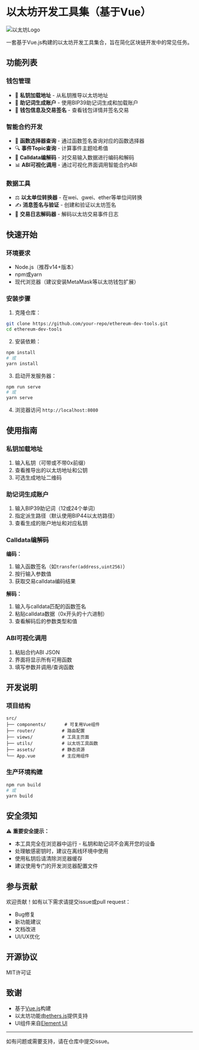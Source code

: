 # 以太坊开发工具集（基于Vue）

![以太坊Logo](https://ethereum.org/static/a183661dd70e0e5c70689a0ec95ef0ba/13c43/eth-diamond-purple.png)

一套基于Vue.js构建的以太坊开发工具集合，旨在简化区块链开发中的常见任务。

## 功能列表

### 钱包管理
- 🔑 **私钥加载地址** - 从私钥推导以太坊地址
- 🌱 **助记词生成账户** - 使用BIP39助记词生成和加载账户
- 💼 **钱包信息及交易签名** - 查看钱包详情并签名交易

### 智能合约开发
- 📜 **函数选择器查询** - 通过函数签名查询对应的函数选择器
- 🔍 **事件Topic查询** - 计算事件主题哈希值
- 🔄 **Calldata编解码** - 对交易输入数据进行编码和解码
- 📊 **ABI可视化调用** - 通过可视化界面调用智能合约ABI

### 数据工具
- ⚖️ **以太单位转换器** - 在wei、gwei、ether等单位间转换
- ✍️ **消息签名与验证** - 创建和验证以太坊签名
- 📝 **交易日志解码器** - 解码以太坊交易事件日志

## 快速开始

### 环境要求
- Node.js（推荐v14+版本）
- npm或yarn
- 现代浏览器（建议安装MetaMask等以太坊钱包扩展）

### 安装步骤
1. 克隆仓库：
```bash
git clone https://github.com/your-repo/ethereum-dev-tools.git
cd ethereum-dev-tools
```

2. 安装依赖：
```bash
npm install
# 或
yarn install
```

3. 启动开发服务器：
```bash
npm run serve
# 或
yarn serve
```

4. 浏览器访问 `http://localhost:8080`

## 使用指南

### 私钥加载地址
1. 输入私钥（可带或不带0x前缀）
2. 查看推导出的以太坊地址和公钥
3. 可选生成地址二维码

### 助记词生成账户
1. 输入BIP39助记词（12或24个单词）
2. 指定派生路径（默认使用BIP44以太坊路径）
3. 查看生成的账户地址和对应私钥

### Calldata编解码
**编码：**
1. 输入函数签名（如`transfer(address,uint256)`）
2. 按行输入参数值
3. 获取交易calldata编码结果

**解码：**
1. 输入与calldata匹配的函数签名
2. 粘贴calldata数据（0x开头的十六进制）
3. 查看解码后的参数类型和值

### ABI可视化调用
1. 粘贴合约ABI JSON
2. 界面将显示所有可用函数
3. 填写参数并调用/查询函数

## 开发说明

### 项目结构
```
src/
├── components/       # 可复用Vue组件
├── router/          # 路由配置
├── views/           # 工具主页面
├── utils/           # 以太坊工具函数
├── assets/          # 静态资源
└── App.vue          # 主应用组件
```

### 生产环境构建
```bash
npm run build
# 或
yarn build
```

## 安全须知

⚠️ **重要安全提示：**
- 本工具完全在浏览器中运行 - 私钥和助记词不会离开您的设备
- 处理敏感密钥时，建议在离线环境中使用
- 使用私钥后请清除浏览器缓存
- 建议使用专门的开发浏览器配置文件

## 参与贡献

欢迎贡献！如有以下需求请提交issue或pull request：
- Bug修复
- 新功能建议
- 文档改进
- UI/UX优化

## 开源协议

MIT许可证

## 致谢

- 基于[Vue.js](https://vuejs.org/)构建
- 以太坊功能由[ethers.js](https://docs.ethers.io/)提供支持
- UI组件来自[Element UI](https://element.eleme.io/)

---

如有问题或需要支持，请在仓库中提交issue。